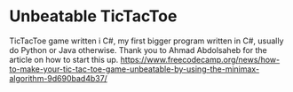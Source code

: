 # Unbeatable TicTacToe
TicTacToe game written i C#, my first bigger program written in C#, usually do Python or Java otherwise. Thank you to Ahmad Abdolsaheb for the article on how to start this up.
https://www.freecodecamp.org/news/how-to-make-your-tic-tac-toe-game-unbeatable-by-using-the-minimax-algorithm-9d690bad4b37/
